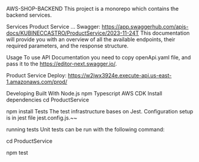 AWS-SHOP-BACKEND
This project is a monorepo which contains the backend services.

Services
Product Service
...
Swagger: https://app.swaggerhub.com/apis-docs/KUBINECCASTRO/ProductService/2023-11-24T
This documentation will provide you with an overview of all the available endpoints, their required parameters, and the response structure.

Usage
To use API Documentation you need to copy openApi.yaml file, and pass it to the https://editor-next.swagger.io/.

Product Service
Deploy: https://w2jwx3924e.execute-api.us-east-1.amazonaws.com/prod/

Developing
Built With
Node.js
npm
Typescript
AWS CDK
Install dependencies
cd ProductService

npm install
Tests
The test infrastructure bases on Jest. Configuration setup is in jest file jest.config.js.~~

running tests
Unit tests can be run with the following command:

cd ProductService

npm test
